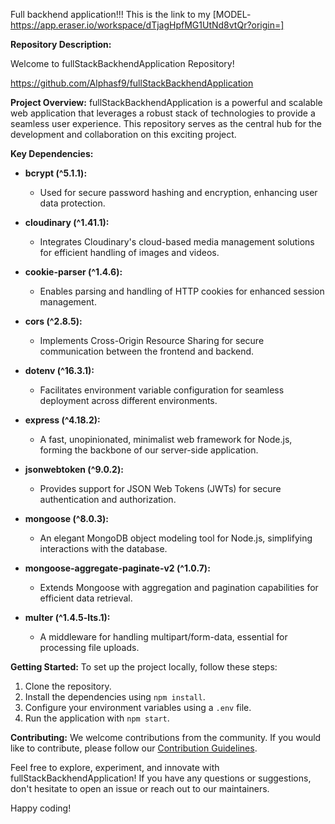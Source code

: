 Full backhend application!!!
This is the link to my 
[MODEL-https://app.eraser.io/workspace/dTjagHpfMG1UtNd8vtQr?origin=]

**Repository Description:**

Welcome to fullStackBackhendApplication Repository!

https://github.com/Alphasf9/fullStackBackhendApplication

**Project Overview:**
fullStackBackhendApplication is a powerful and scalable web application that leverages a robust stack of technologies to provide a seamless user experience. This repository serves as the central hub for the development and collaboration on this exciting project.

**Key Dependencies:**
- **bcrypt (^5.1.1):**
  - Used for secure password hashing and encryption, enhancing user data protection.

- **cloudinary (^1.41.1):**
  - Integrates Cloudinary's cloud-based media management solutions for efficient handling of images and videos.

- **cookie-parser (^1.4.6):**
  - Enables parsing and handling of HTTP cookies for enhanced session management.

- **cors (^2.8.5):**
  - Implements Cross-Origin Resource Sharing for secure communication between the frontend and backend.

- **dotenv (^16.3.1):**
  - Facilitates environment variable configuration for seamless deployment across different environments.

- **express (^4.18.2):**
  - A fast, unopinionated, minimalist web framework for Node.js, forming the backbone of our server-side application.

- **jsonwebtoken (^9.0.2):**
  - Provides support for JSON Web Tokens (JWTs) for secure authentication and authorization.

- **mongoose (^8.0.3):**
  - An elegant MongoDB object modeling tool for Node.js, simplifying interactions with the database.

- **mongoose-aggregate-paginate-v2 (^1.0.7):**
  - Extends Mongoose with aggregation and pagination capabilities for efficient data retrieval.

- **multer (^1.4.5-lts.1):**
  - A middleware for handling multipart/form-data, essential for processing file uploads.

**Getting Started:**
To set up the project locally, follow these steps:
1. Clone the repository.
2. Install the dependencies using `npm install`.
3. Configure your environment variables using a `.env` file.
4. Run the application with `npm start`.

**Contributing:**
We welcome contributions from the community. If you would like to contribute, please follow our [Contribution Guidelines](link/to/contribution/guidelines).

Feel free to explore, experiment, and innovate with fullStackBackhendApplication! If you have any questions or suggestions, don't hesitate to open an issue or reach out to our maintainers.

Happy coding!
